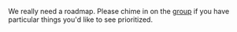 We really need a roadmap. Please chime in on the [group](http://groups.google.com/group/gwt-forplay) if you have particular things you'd like to see prioritized.